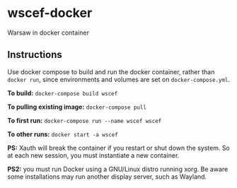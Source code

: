 # wscef-docker

Warsaw in docker container

## Instructions

Use docker compose to build and run the docker container, rather than `docker run`, 
since environments and volumes are set on `docker-compose.yml`.

**To build:** `docker-compose build wscef`

**To pulling existing image:** `docker-compose pull`

**To first run:** `docker-compose run --name wscef wscef`

**To other runs:** `docker start -a wscef`

**PS:** Xauth will break the container if you restart or
shut down the system. So at each new session, you must instantiate a new container.</p>

**PS2:** you must run Docker using a GNU/Linux distro running xorg.
Be aware some installations may run another display server, such as Wayland. 
